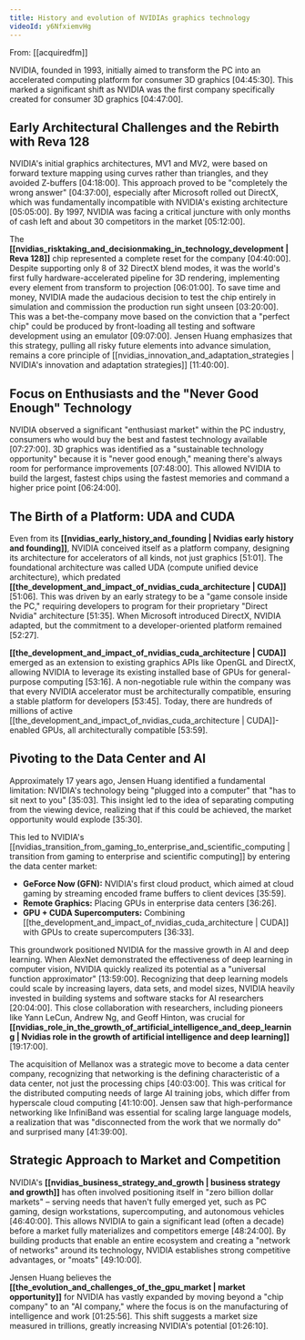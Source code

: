 ```yaml
---
title: History and evolution of NVIDIAs graphics technology
videoId: y6NfxiemvHg
---
```


From: [[acquiredfm]] <br/> 

NVIDIA, founded in 1993, initially aimed to transform the PC into an accelerated computing platform for consumer 3D graphics <a class="yt-timestamp" data-t="04:45:30">[04:45:30]</a>. This marked a significant shift as NVIDIA was the first company specifically created for consumer 3D graphics <a class="yt-timestamp" data-t="04:47:00">[04:47:00]</a>.

## Early Architectural Challenges and the Rebirth with Reva 128

NVIDIA's initial graphics architectures, MV1 and MV2, were based on forward texture mapping using curves rather than triangles, and they avoided Z-buffers <a class="yt-timestamp" data-t="04:18:00">[04:18:00]</a>. This approach proved to be "completely the wrong answer" <a class="yt-timestamp" data-t="04:37:00">[04:37:00]</a>, especially after Microsoft rolled out DirectX, which was fundamentally incompatible with NVIDIA's existing architecture <a class="yt-timestamp" data-t="05:05:00">[05:05:00]</a>. By 1997, NVIDIA was facing a critical juncture with only months of cash left and about 30 competitors in the market <a class="yt-timestamp" data-t="05:12:00">[05:12:00]</a>.

The **[[nvidias_risktaking_and_decisionmaking_in_technology_development | Reva 128]]** chip represented a complete reset for the company <a class="yt-timestamp" data-t="04:40:00">[04:40:00]</a>. Despite supporting only 8 of 32 DirectX blend modes, it was the world's first fully hardware-accelerated pipeline for 3D rendering, implementing every element from transform to projection <a class="yt-timestamp" data-t="06:01:00">[06:01:00]</a>. To save time and money, NVIDIA made the audacious decision to test the chip entirely in simulation and commission the production run sight unseen <a class="yt-timestamp" data-t="03:20:00">[03:20:00]</a>. This was a bet-the-company move based on the conviction that a "perfect chip" could be produced by front-loading all testing and software development using an emulator <a class="yt-timestamp" data-t="09:07:00">[09:07:00]</a>. Jensen Huang emphasizes that this strategy, pulling all risky future elements into advance simulation, remains a core principle of [[nvidias_innovation_and_adaptation_strategies | NVIDIA's innovation and adaptation strategies]] <a class="yt-timestamp" data-t="11:40:00">[11:40:00]</a>.

## Focus on Enthusiasts and the "Never Good Enough" Technology

NVIDIA observed a significant "enthusiast market" within the PC industry, consumers who would buy the best and fastest technology available <a class="yt-timestamp" data-t="07:27:00">[07:27:00]</a>. 3D graphics was identified as a "sustainable technology opportunity" because it is "never good enough," meaning there's always room for performance improvements <a class="yt-timestamp" data-t="07:48:00">[07:48:00]</a>. This allowed NVIDIA to build the largest, fastest chips using the fastest memories and command a higher price point <a class="yt-timestamp" data-t="06:24:00">[06:24:00]</a>.

## The Birth of a Platform: UDA and CUDA

Even from its **[[nvidias_early_history_and_founding | Nvidias early history and founding]]**, NVIDIA conceived itself as a platform company, designing its architecture for accelerators of all kinds, not just graphics <a class="yt-timestamp" data-t="51:01">[51:01]</a>. The foundational architecture was called UDA (compute unified device architecture), which predated **[[the_development_and_impact_of_nvidias_cuda_architecture | CUDA]]** <a class="yt-timestamp" data-t="51:06">[51:06]</a>. This was driven by an early strategy to be a "game console inside the PC," requiring developers to program for their proprietary "Direct Nvidia" architecture <a class="yt-timestamp" data-t="51:35">[51:35]</a>. When Microsoft introduced DirectX, NVIDIA adapted, but the commitment to a developer-oriented platform remained <a class="yt-timestamp" data-t="52:27">[52:27]</a>.

**[[the_development_and_impact_of_nvidias_cuda_architecture | CUDA]]** emerged as an extension to existing graphics APIs like OpenGL and DirectX, allowing NVIDIA to leverage its existing installed base of GPUs for general-purpose computing <a class="yt-timestamp" data-t="53:16">[53:16]</a>. A non-negotiable rule within the company was that every NVIDIA accelerator must be architecturally compatible, ensuring a stable platform for developers <a class="yt-timestamp" data-t="53:45">[53:45]</a>. Today, there are hundreds of millions of active [[the_development_and_impact_of_nvidias_cuda_architecture | CUDA]]-enabled GPUs, all architecturally compatible <a class="yt-timestamp" data-t="53:59">[53:59]</a>.

## Pivoting to the Data Center and AI

Approximately 17 years ago, Jensen Huang identified a fundamental limitation: NVIDIA's technology being "plugged into a computer" that "has to sit next to you" <a class="yt-timestamp" data-t="35:03">[35:03]</a>. This insight led to the idea of separating computing from the viewing device, realizing that if this could be achieved, the market opportunity would explode <a class="yt-timestamp" data-t="35:30">[35:30]</a>.

This led to NVIDIA's [[nvidias_transition_from_gaming_to_enterprise_and_scientific_computing | transition from gaming to enterprise and scientific computing]] by entering the data center market:
*   **GeForce Now (GFN):** NVIDIA's first cloud product, which aimed at cloud gaming by streaming encoded frame buffers to client devices <a class="yt-timestamp" data-t="35:59">[35:59]</a>.
*   **Remote Graphics:** Placing GPUs in enterprise data centers <a class="yt-timestamp" data-t="36:26">[36:26]</a>.
*   **GPU + CUDA Supercomputers:** Combining [[the_development_and_impact_of_nvidias_cuda_architecture | CUDA]] with GPUs to create supercomputers <a class="yt-timestamp" data-t="36:33">[36:33]</a>.

This groundwork positioned NVIDIA for the massive growth in AI and deep learning. When AlexNet demonstrated the effectiveness of deep learning in computer vision, NVIDIA quickly realized its potential as a "universal function approximator" <a class="yt-timestamp" data-t="13:59:00">[13:59:00]</a>. Recognizing that deep learning models could scale by increasing layers, data sets, and model sizes, NVIDIA heavily invested in building systems and software stacks for AI researchers <a class="yt-timestamp" data-t="20:04:00">[20:04:00]</a>. This close collaboration with researchers, including pioneers like Yann LeCun, Andrew Ng, and Geoff Hinton, was crucial for **[[nvidias_role_in_the_growth_of_artificial_intelligence_and_deep_learning | Nvidias role in the growth of artificial intelligence and deep learning]]** <a class="yt-timestamp" data-t="19:17:00">[19:17:00]</a>.

The acquisition of Mellanox was a strategic move to become a data center company, recognizing that networking is the defining characteristic of a data center, not just the processing chips <a class="yt-timestamp" data-t="40:03:00">[40:03:00]</a>. This was critical for the distributed computing needs of large AI training jobs, which differ from hyperscale cloud computing <a class="yt-timestamp" data-t="41:10:00">[41:10:00]</a>. Jensen saw that high-performance networking like InfiniBand was essential for scaling large language models, a realization that was "disconnected from the work that we normally do" and surprised many <a class="yt-timestamp" data-t="41:39:00">[41:39:00]</a>.

## Strategic Approach to Market and Competition

NVIDIA's **[[nvidias_business_strategy_and_growth | business strategy and growth]]** has often involved positioning itself in "zero billion dollar markets" – serving needs that haven't fully emerged yet, such as PC gaming, design workstations, supercomputing, and autonomous vehicles <a class="yt-timestamp" data-t="46:40:00">[46:40:00]</a>. This allows NVIDIA to gain a significant lead (often a decade) before a market fully materializes and competitors emerge <a class="yt-timestamp" data-t="48:24:00">[48:24:00]</a>. By building products that enable an entire ecosystem and creating a "network of networks" around its technology, NVIDIA establishes strong competitive advantages, or "moats" <a class="yt-timestamp" data-t="49:10:00">[49:10:00]</a>.

Jensen Huang believes the **[[the_evolution_and_challenges_of_the_gpu_market | market opportunity]]** for NVIDIA has vastly expanded by moving beyond a "chip company" to an "AI company," where the focus is on the manufacturing of intelligence and work <a class="yt-timestamp" data-t="01:25:56">[01:25:56]</a>. This shift suggests a market size measured in trillions, greatly increasing NVIDIA's potential <a class="yt-timestamp" data-t="01:26:10">[01:26:10]</a>.